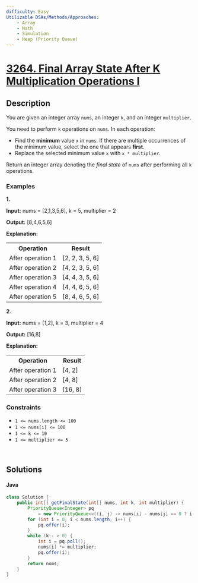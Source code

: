 ```yaml
---
difficulty: Easy
Utilizable DSAs/Methods/Approaches:
    - Array
    - Math
    - Simulation
    - Heap (Priority Queue)
---
```



<!-- problem:start -->
# [3264. Final Array State After K Multiplication Operations I](https://leetcode.com/problems/final-array-state-after-k-multiplication-operations-i)
## Description
<!-- description:start -->
<p>You are given an integer array <code>nums</code>, an integer <code>k</code>, and an integer <code>multiplier</code>.</p>
<p>You need to perform <code>k</code> operations on <code>nums</code>. In each operation:</p>
<ul>
	<li>Find the <strong>minimum</strong> value <code>x</code> in <code>nums</code>. If there are multiple occurrences of the minimum value, select the one that appears <strong>first</strong>.</li>
	<li>Replace the selected minimum value <code>x</code> with <code>x * multiplier</code>.</li>
</ul>
<p>Return an integer array denoting the <em>final state</em> of <code>nums</code> after performing all <code>k</code> operations.</p>

### Examples
<p><strong class="example">1.</strong></p>
<div class="example-block">
<p><strong>Input:</strong> <span class="example-io">nums = [2,1,3,5,6], k = 5, multiplier = 2</span></p>
<p><strong>Output:</strong> <span class="example-io">[8,4,6,5,6]</span></p>
<p><strong>Explanation:</strong></p>

<table>
	<tbody>
		<tr>
			<th>Operation</th>
			<th>Result</th>
		</tr>
		<tr>
			<td>After operation 1</td>
			<td>[2, 2, 3, 5, 6]</td>
		</tr>
		<tr>
			<td>After operation 2</td>
			<td>[4, 2, 3, 5, 6]</td>
		</tr>
		<tr>
			<td>After operation 3</td>
			<td>[4, 4, 3, 5, 6]</td>
		</tr>
		<tr>
			<td>After operation 4</td>
			<td>[4, 4, 6, 5, 6]</td>
		</tr>
		<tr>
			<td>After operation 5</td>
			<td>[8, 4, 6, 5, 6]</td>
		</tr>
	</tbody>
</table>
</div>

<p><strong class="example">2.</strong></p>
<div class="example-block">
<p><strong>Input:</strong> <span class="example-io">nums = [1,2], k = 3, multiplier = 4</span></p>
<p><strong>Output:</strong> <span class="example-io">[16,8]</span></p>
<p><strong>Explanation:</strong></p>
<table>
	<tbody>
		<tr>
			<th>Operation</th>
			<th>Result</th>
		</tr>
		<tr>
			<td>After operation 1</td>
			<td>[4, 2]</td>
		</tr>
		<tr>
			<td>After operation 2</td>
			<td>[4, 8]</td>
		</tr>
		<tr>
			<td>After operation 3</td>
			<td>[16, 8]</td>
		</tr>
	</tbody>
</table>
</div>

### Constraints
<ul>
	<li><code>1 &lt;= nums.length &lt;= 100</code></li>
	<li><code>1 &lt;= nums[i] &lt;= 100</code></li>
	<li><code>1 &lt;= k &lt;= 10</code></li>
	<li><code>1 &lt;= multiplier &lt;= 5</code></li>
</ul>
<!-- description:end -->


<p>&nbsp;</p>


## Solutions
<!-- solution:start -->
<!-- tabs:start -->
#### Java
```java
class Solution {
    public int[] getFinalState(int[] nums, int k, int multiplier) {
        PriorityQueue<Integer> pq
            = new PriorityQueue<>((i, j) -> nums[i] - nums[j] == 0 ? i - j : nums[i] - nums[j]);
        for (int i = 0; i < nums.length; i++) {
            pq.offer(i);
        }
        while (k-- > 0) {
            int i = pq.poll();
            nums[i] *= multiplier;
            pq.offer(i);
        }
        return nums;
    }
}
```
<!-- tabs:end -->
<!-- solution:end -->
<!-- problem:end -->
